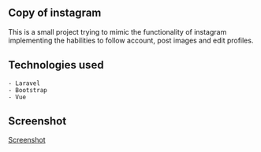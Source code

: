 ## Copy of instagram
This is a small project trying to mimic the functionality of instagram implementing the habilities to follow account, post images and edit profiles.

## Technologies used

    - Laravel
    - Bootstrap
    - Vue

## Screenshot
[Screenshot]()
